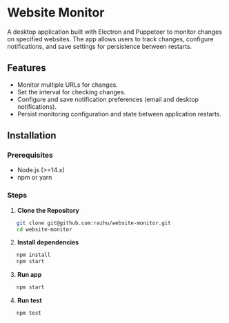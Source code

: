 # Website Monitor

A desktop application built with Electron and Puppeteer to monitor changes on specified websites. The app allows users to track changes, configure notifications, and save settings for persistence between restarts.

## Features

- Monitor multiple URLs for changes.
- Set the interval for checking changes.
- Configure and save notification preferences (email and desktop notifications).
- Persist monitoring configuration and state between application restarts.

## Installation

### Prerequisites

- Node.js (>=14.x)
- npm or yarn

### Steps

1. **Clone the Repository**

```bash
   git clone git@github.com:razhu/website-monitor.git
   cd website-monitor
```

2. **Install dependencies**

```bash
   npm install
   npm start
```

3. **Run app**

```bash
   npm start
```

4. **Run test**

```bash
   npm test
```
